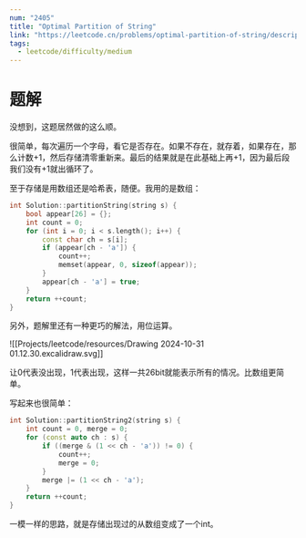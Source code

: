 ```yaml
---
num: "2405"
title: "Optimal Partition of String"
link: "https://leetcode.cn/problems/optimal-partition-of-string/description/"
tags:
  - leetcode/difficulty/medium
---
```


# 题解

没想到，这题居然做的这么顺。

很简单，每次遍历一个字母，看它是否存在。如果不存在，就存着，如果存在，那么计数+1，然后存储清零重新来。最后的结果就是在此基础上再+1，因为最后段我们没有+1就出循环了。

至于存储是用数组还是哈希表，随便。我用的是数组：

```cpp
int Solution::partitionString(string s) {
    bool appear[26] = {};
    int count = 0;
    for (int i = 0; i < s.length(); i++) {
        const char ch = s[i];
        if (appear[ch - 'a']) {
            count++;
            memset(appear, 0, sizeof(appear));
        }
        appear[ch - 'a'] = true;
    }
    return ++count;
}
```

另外，题解里还有一种更巧的解法，用位运算。

![[Projects/leetcode/resources/Drawing 2024-10-31 01.12.30.excalidraw.svg]]

让0代表没出现，1代表出现，这样一共26bit就能表示所有的情况。比数组更简单。

写起来也很简单：

```cpp
int Solution::partitionString2(string s) {
    int count = 0, merge = 0;
    for (const auto ch : s) {
        if ((merge & (1 << ch - 'a')) != 0) {
            count++;
            merge = 0;
        }
        merge |= (1 << ch - 'a');
    }
    return ++count;
}
```

一模一样的思路，就是存储出现过的从数组变成了一个int。
